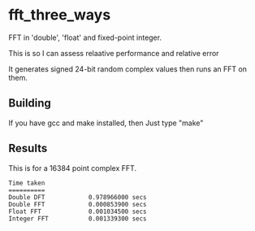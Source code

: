 # fft_three_ways

FFT in 'double', 'float' and fixed-point integer.

This is so I can assess relaative performance and relative error

It generates signed 24-bit random complex values then runs an FFT on them.

## Building

If you have gcc and make installed, then Just type "make" 

## Results

This is for a 16384 point complex FFT.

```
Time taken
==========
Double DFT            0.978966000 secs
Double FFT            0.000853900 secs
Float FFT             0.001034500 secs
Integer FFT           0.001339300 secs
```
